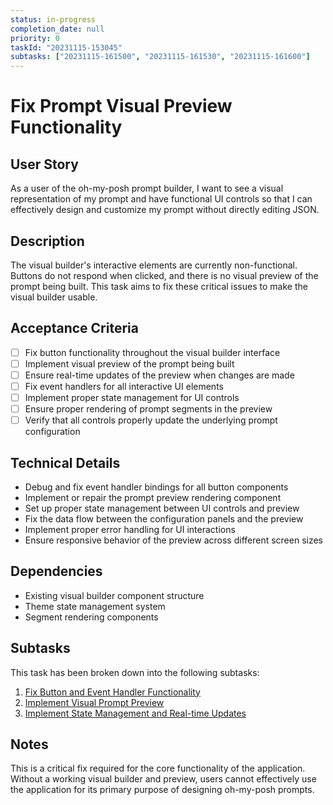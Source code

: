```yaml
---
status: in-progress
completion_date: null
priority: 0
taskId: "20231115-153045"
subtasks: ["20231115-161500", "20231115-161530", "20231115-161600"]
---
```


# Fix Prompt Visual Preview Functionality

## User Story

As a user of the oh-my-posh prompt builder, I want to see a visual representation of my prompt and have functional UI controls so that I can effectively design and customize my prompt without directly editing JSON.

## Description

The visual builder's interactive elements are currently non-functional. Buttons do not respond when clicked, and there is no visual preview of the prompt being built. This task aims to fix these critical issues to make the visual builder usable.

## Acceptance Criteria

- [ ] Fix button functionality throughout the visual builder interface
- [ ] Implement visual preview of the prompt being built
- [ ] Ensure real-time updates of the preview when changes are made
- [ ] Fix event handlers for all interactive UI elements
- [ ] Implement proper state management for UI controls
- [ ] Ensure proper rendering of prompt segments in the preview
- [ ] Verify that all controls properly update the underlying prompt configuration

## Technical Details

- Debug and fix event handler bindings for all button components
- Implement or repair the prompt preview rendering component
- Set up proper state management between UI controls and preview
- Fix the data flow between the configuration panels and the preview
- Implement proper error handling for UI interactions
- Ensure responsive behavior of the preview across different screen sizes

## Dependencies

- Existing visual builder component structure
- Theme state management system
- Segment rendering components

## Subtasks

This task has been broken down into the following subtasks:

1. [Fix Button and Event Handler Functionality](/d:/Repos/oh-my-posh-profile-builder/.tasks/0_fix_prompt_visual_preview_0_fix_buttons.md)
2. [Implement Visual Prompt Preview](/d:/Repos/oh-my-posh-profile-builder/.tasks/0_fix_prompt_visual_preview_1_implement_preview.md)
3. [Implement State Management and Real-time Updates](/d:/Repos/oh-my-posh-profile-builder/.tasks/0_fix_prompt_visual_preview_2_state_management.md)

## Notes

This is a critical fix required for the core functionality of the application. Without a working visual builder and preview, users cannot effectively use the application for its primary purpose of designing oh-my-posh prompts.
